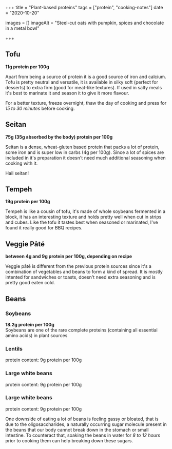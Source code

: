 +++
title = "Plant-based proteins"
tags = ["protein", "cooking-notes"]
date = "2020-10-20"

images = []
imageAlt = "Steel-cut oats with pumpkin, spices and chocolate in a metal bowl"

+++

## Tofu
**11g protein per 100g**

Apart from being a source of protein it is a good source of iron and calcium. Tofu is pretty neutral and versatile, it is available in silky soft (perfect for desserts) to extra firm (good for meat-like textures). If used in salty meals it's best to marinate it and season it to give it more flavour.

For a better texture, freeze overnight, thaw the day of cooking and press for *15 to 30 minutes* before cooking.


## Seitan
**75g (35g absorbed by the body) protein per 100g**

Seitan is a dense, wheat-gluten based protein that packs a lot of protein, some iron and is super low in carbs (4g per 100g). Since a lot of spices are included in it's preparation it doesn't need much additional seasoning when cooking with it.

Hail seitan!

## Tempeh
**19g protein per 100g**

Tempeh is like a cousin of tofu, it's made of whole soybeans fermented in a block, it has an interesting texture and holds pretty well when cut in strips and cubes. Like the tofu it tastes best when seasoned or marinated, I've found it really good for BBQ recipes.

## Veggie Pâté
**between 4g and 9g protein per 100g, depending on recipe**

Veggie pâté is different from the previous protein sources since it's a combination of vegetables and beans to form a kind of spread. It is mostly intented for sandwiches or toasts, doesn't need extra seasoning and is pretty good eaten cold.

## Beans
### Soybeans
**18.2g protein per 100g**   
Soybeans are one of the rare complete proteins (containing all essential amino acids) in plant sources
### Lentils   
protein content: 9g protein per 100g  
### Large white beans  
protein content: 9g protein per 100g  
### Large white beans  
protein content: 9g protein per 100g


One downside of eating a lot of beans is feeling gassy or bloated, that is due to the oligosaccharides, a naturally occurring sugar molecule present in the beans that our body cannot break down in the stomach or small intestine.
To counteract that, soaking the beans in water for *8 to 12 hours* prior to cooking them can help breaking down these sugars.
